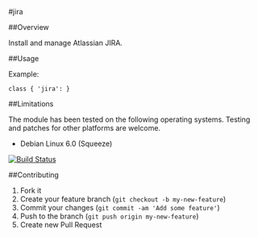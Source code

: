 #jira

##Overview

Install and manage Atlassian JIRA.

##Usage

Example:

```
class { 'jira': }
```

##Limitations

The module has been tested on the following operating systems. Testing and patches for other platforms are welcome.

* Debian Linux 6.0 (Squeeze)

[![Build Status](https://travis-ci.org/tohuwabohu/tohuwabohu-jira.png?branch=master)](https://travis-ci.org/tohuwabohu/tohuwabohu-jira)

##Contributing

1. Fork it
2. Create your feature branch (`git checkout -b my-new-feature`)
3. Commit your changes (`git commit -am 'Add some feature'`)
4. Push to the branch (`git push origin my-new-feature`)
5. Create new Pull Request
